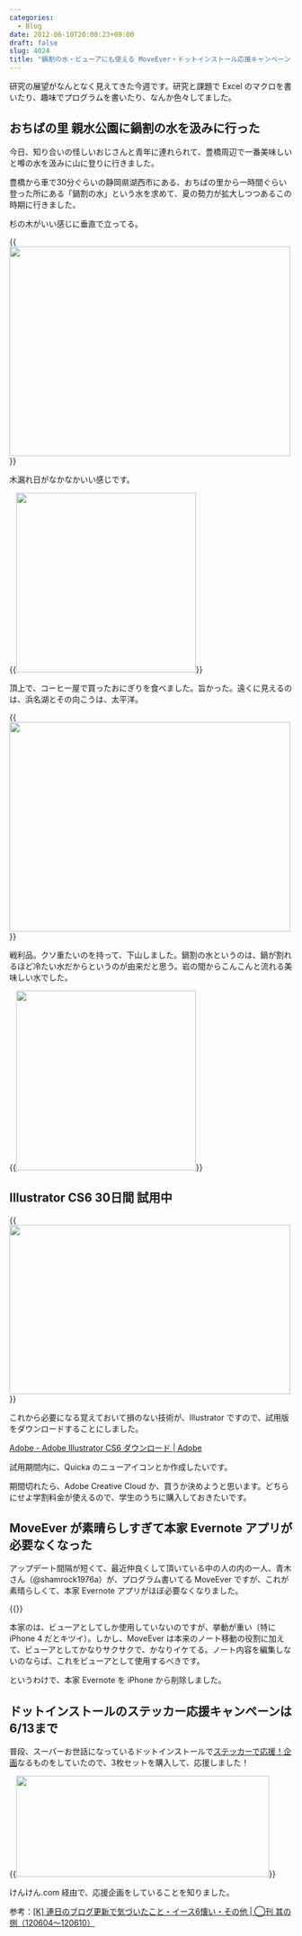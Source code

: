 ```yaml
---
categories:
  - Blog
date: 2012-06-10T20:00:23+09:00
draft: false
slug: 4024
title: "鍋割の水・ビューアにも使える MoveEver・ドットインストール応援キャンペーン | 週刊ラクイシロク 2012年第23週"
---
```


研究の展望がなんとなく見えてきた今週です。研究と課題で Excel のマクロを書いたり、趣味でプログラムを書いたり、なんか色々してました。

## おちばの里 親水公園に鍋割の水を汲みに行った

今日、知り合いの怪しいおじさんと青年に連れられて、豊橋周辺で一番美味しいと噂の水を汲みに山に登りに行きました。

豊橋から車で30分ぐらいの静岡県湖西市にある、おちばの里から一時間ぐらい登った所にある「鍋割の水」という水を求めて、夏の勢力が拡大しつつあるこの時期に行きました。

杉の木がいい感じに垂直で立ってる。

{{<img alt="" src="/images/2012/06/4024_1.jpg" width="500" height="373">}}

木漏れ日がなかなかいい感じです。

{{<img alt="" src="/images/2012/06/4024_2.jpg" width="320" height="320">}}

頂上で、コーヒー屋で買ったおにぎりを食べました。旨かった。遠くに見えるのは、浜名湖とその向こうは、太平洋。

{{<img alt="" src="/images/2012/06/4024_3.jpg" width="500" height="373">}}

戦利品。クソ重たいのを持って、下山しました。鍋割の水というのは、鍋が割れるほど冷たい水だからというのが由来だと思う。岩の間からこんこんと流れる美味しい水でした。

{{<img alt="" src="/images/2012/06/4024_4.jpg" width="320" height="320">}}

## Illustrator CS6 30日間 試用中

{{<img alt="" src="/images/2012/06/4024_5.png" width="500" height="301">}}

これから必要になる覚えておいて損のない技術が、Illustrator ですので、試用版をダウンロードすることにしました。

[Adobe - Adobe Illustrator CS6 ダウンロード | Adobe](http://www.adobe.com/cfusion/tdrc/index.cfm?product=illustrator&loc=ja)

試用期間内に、Quicka のニューアイコンとか作成したいです。

期間切れたら、Adobe Creative Cloud か、買うか決めようと思います。どちらにせよ学割料金が使えるので、学生のうちに購入しておきたいです。

## MoveEver が素晴らしすぎて本家 Evernote アプリが必要なくなった

アップデート間隔が短くて、最近仲良くして頂いている中の人の内の一人、青木さん（@shamrock1976a）が、プログラム書いてる MoveEver ですが、これが素晴らしくて、本家 Evernote アプリがほぼ必要なくなりました。

{{<app id="519536675" title="MoveEver 3.3.0（￥170）" src="http://a4.mzstatic.com/us/r1000/118/Purple/v4/38/10/35/3810357c-1dcb-2009-a338-d1c6c47dd2f2/STuOD06YkhNp0Pelmiqr8w-temp-upload.xidfqzzp.100x100-75.png">}}

本家のは、ビューアとしてしか使用していないのですが、挙動が重い（特に iPhone 4 だとキツイ）。しかし、MoveEver は本来のノート移動の役割に加えて、ビューアとしてかなりサクサクで、かなりイケてる。ノート内容を編集しないのならば、これをビューアとして使用するべきです。

というわけで、本家 Evernote を iPhone から削除しました。

## ドットインストールのステッカー応援キャンペーンは6/13まで

普段、スーパーお世話になっているドットインストールで[ステッカーで応援！企画](http://sticker.dotinstall.com/)なるものをしていたので、3枚セットを購入して、応援しました！

{{<img alt="" src="/images/2012/06/4024_6.jpg" width="450" height="180">}}

けんけん.com 経由で、応援企画をしていることを知りました。

参考：[[K] 連日のブログ更新で気づいたこと・イース6懐い・その他 | ◯刊 其の捌（120604〜120610）](http://knk-n.com/2012/06/10/marucom8/)
